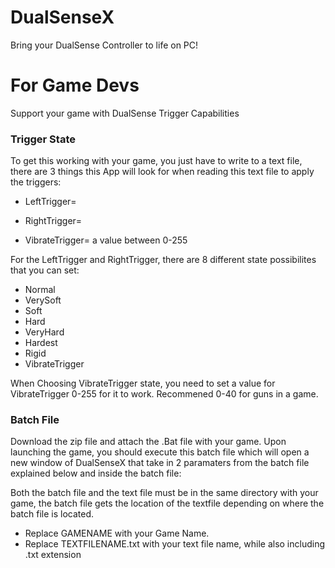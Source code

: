 # DualSenseX

Bring your DualSense Controller to life on PC!



# For Game Devs

Support your game with DualSense Trigger Capabilities

### **Trigger State**
To get this working with your game, you just have to write to a text file, there are 3 things this App will look for when reading this text file to apply the triggers:

- LeftTrigger=

- RightTrigger=

- VibrateTrigger= a value between 0-255

For the LeftTrigger and RightTrigger, there are 8 different state possibilites that you can set:

- Normal
- VerySoft
- Soft
- Hard
- VeryHard
- Hardest
- Rigid
- VibrateTrigger

When Choosing VibrateTrigger state, you need to set a value for VibrateTrigger 0-255 for it to work. Recommened 0-40 for guns in a game.

### **Batch File**
Download the zip file and attach the .Bat file with your game.
Upon launching the game, you should execute this batch file which will open a new window
of DualSenseX that take in 2 paramaters from the batch file explained below and inside the batch file:

Both the batch file and the text file must be in the same directory with your game, the batch file gets the location of the 
textfile depending on where the batch file is located.

- Replace GAMENAME with your Game Name.
- Replace TEXTFILENAME.txt with your text file name, while also including .txt extension

